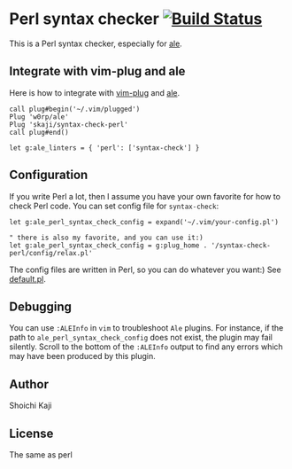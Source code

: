 # Perl syntax checker [![Build Status](https://travis-ci.org/skaji/syntax-check-perl.svg?branch=master)](https://travis-ci.org/skaji/syntax-check-perl)

This is a Perl syntax checker, especially for [ale](https://github.com/w0rp/ale).

## Integrate with vim-plug and ale

Here is how to integrate with [vim-plug](https://github.com/junegunn/vim-plug) and [ale](https://github.com/w0rp/ale).

```vim
call plug#begin('~/.vim/plugged')
Plug 'w0rp/ale'
Plug 'skaji/syntax-check-perl'
call plug#end()

let g:ale_linters = { 'perl': ['syntax-check'] }
```

## Configuration

If you write Perl a lot, then I assume you have your own favorite for how to check Perl code.
You can set config file for `syntax-check`:

```vim
let g:ale_perl_syntax_check_config = expand('~/.vim/your-config.pl')

" there is also my favorite, and you can use it:)
let g:ale_perl_syntax_check_config = g:plug_home . '/syntax-check-perl/config/relax.pl'
```

The config files are written in Perl, so you can do whatever you want:) See [default.pl](config/default.pl).

## Debugging

You can use `:ALEInfo` in `vim` to troubleshoot `Ale` plugins.  For instance,
if the path to `ale_perl_syntax_check_config` does not exist, the plugin may
fail silently.  Scroll to the bottom of the `:ALEInfo` output to find any
errors which may have been produced by this plugin.

## Author

Shoichi Kaji

## License

The same as perl

